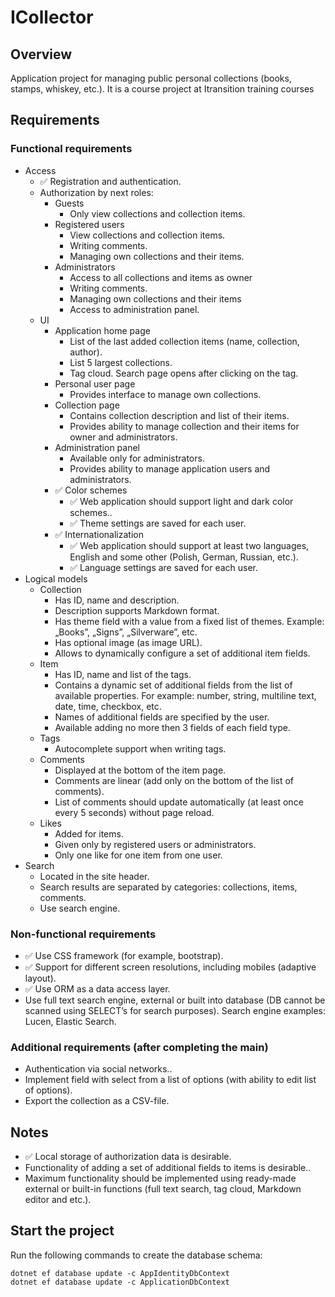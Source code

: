 ﻿# ICollector #

## Overview #

Application project for managing public personal collections (books, stamps, whiskey, etc.). It is a course project at Itransition training courses

## Requirements # 

### Functional requirements #

*   Access
    *   ✅ Registration and authentication.
    *   Authorization by next roles:
        *   Guests
            *   Only view collections and collection items.
        *   Registered users
            *   View collections and collection items.
            *   Writing comments.
            *   Managing own collections and their items. 
        *   Administrators 
            *   Access to all collections and items as owner
            *   Writing comments. 
            *   Managing own collections and their items
            *   Access to administration panel. 
    *   UI
        *  Application home page 
            *   List of the last added collection items (name, collection, author).
            *   List 5 largest collections. 
            *   Tag cloud. Search page opens after clicking on the tag. 
        *   Personal user page
            *   Provides interface to manage own collections. 
        *   Collection page 
            *   Contains collection description and list of their items.
            *   Provides ability to manage collection and their items for owner and administrators.
        *   Administration panel
            *   Available only for administrators.
            *   Provides ability to manage application users and administrators. 
        *   ✅ Color schemes
            *   ✅ Web application should support light and dark color schemes..
            *   ✅ Theme settings are saved for each user. 
        *   ✅ Internationalization 
            *   ✅ Web application should support at least two languages, English and some other (Polish, German, Russian, etc.). 
            *   ✅ Language settings are saved for each user. 
*   Logical models
    *   Collection
        *   Has ID, name and description. 
        *   Description supports Markdown format. 
        *   Has theme field with a value from a fixed list of themes. Example: „Books”, „Signs”, „Silverware”, etc. 
        *   Has optional image (as image URL).
        *   Allows to dynamically configure a set of additional item fields. 
    *   Item
        *   Has ID, name and list of the tags.
        *   Contains a dynamic set of additional fields from the list of available properties. For example: number, string, multiline text, date, time, checkbox, etc.
        *   Names of additional fields are specified by the user. 
        *   Available adding no more then 3 fields of each field type. 
    *   Tags
        *   Autocomplete support when writing tags. 
    *   Comments
        *   Displayed at the bottom of the item page. 
        *   Comments are linear (add only on the bottom of the list of comments).
        *   List of comments should update automatically (at least once every 5 seconds) without page reload. 
    *   Likes
        *   Added for items.
        *   Given only by registered users or administrators. 
        *   Only one like for one item from one user. 
*   Search
    *   Located in the site header.
    *   Search results are separated by categories: collections, items, comments.
    *   Use search engine. 

### Non-functional requirements #

*   ✅ Use CSS framework (for example, bootstrap).
*   ✅ Support for different screen resolutions, including mobiles (adaptive layout). 
*   ✅ Use ORM as a data access layer. 
*   Use full text search engine, external or built into database (DB cannot be scanned using SELECT’s for search purposes). Search engine examples: Lucen, Elastic Search.

### Additional requirements (after completing the main) #

*   Authentication via social networks.. 
*   Implement field with select from a list of options (with ability to edit list of options). 
*   Export the collection as a CSV-file. 

## Notes #

*   ✅ Local storage of authorization data is desirable. 
*   Functionality of adding a set of additional fields to items is desirable.. 
*   Maximum functionality should be implemented using ready-made external or built-in functions (full text search, tag cloud, Markdown editor and etc.).

## Start the project #

Run the following commands to create the database schema:

    dotnet ef database update -c AppIdentityDbContext
    dotnet ef database update -c ApplicationDbContext 
